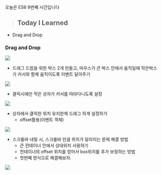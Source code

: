 오늘은 ES6 9번째 시간입니다

> ## Today I Learned
  - Drag and Drop
  
### Drag and Drop

![](https://images.velog.io/images/junjun-creator/post/6ae09106-00e3-42c9-9fd2-a89d19e738ea/%EC%8A%A4%ED%81%AC%EB%A6%B0%EC%83%B7%202021-01-11%20%EC%98%A4%EC%A0%84%2010.53.31.png)

  - 드래그 드랍을 위한 박스 2개 만들고, 마우스가 큰 박스 안에서 움직일때 작은박스가 커서와 함께 움직이도록 이벤트 달아주기
  
 ![](https://images.velog.io/images/junjun-creator/post/86e5a022-86c1-4dc2-b43e-f7fe7b21f564/%EC%8A%A4%ED%81%AC%EB%A6%B0%EC%83%B7%202021-01-11%20%EC%98%A4%EC%A0%84%2010.54.00.png)
 
  - 클릭시에만 작은 상자가 커서를 따라다니도록 설정
  
 ![](https://images.velog.io/images/junjun-creator/post/de16bf53-da04-42ff-a3b5-83fa58a008ae/%EC%8A%A4%ED%81%AC%EB%A6%B0%EC%83%B7%202021-01-11%20%EC%98%A4%EC%A0%84%2010.55.06.png)
 
  - 상자에서 클릭한 위치 유지한채 드래그 하게 설정하기
    - offset활용(이벤트 객체)
    
 ![](https://images.velog.io/images/junjun-creator/post/625c0fa0-dd00-435b-a6f7-2d958964434b/%EC%8A%A4%ED%81%AC%EB%A6%B0%EC%83%B7%202021-01-11%20%EC%98%A4%EC%A0%84%2011.27.46.png)
 
  - 스크롤바 내릴 시, 스크롤바 만큼 위치가 달라지는 문제 해결 방법
    - 큰 컨테이너 안에서 상대위치 사용하기
    - 천테이너의 offset 위치를 얻어서 box위치를 추가 보정하는 방법
    - 첫번째 방식으로 해결해보자.
    
   ![](https://images.velog.io/images/junjun-creator/post/a7dd3d0b-47f2-4ce9-95bd-2b050c47e435/%EC%8A%A4%ED%81%AC%EB%A6%B0%EC%83%B7%202021-01-11%20%EC%98%A4%ED%9B%84%2012.27.44.png)
  
